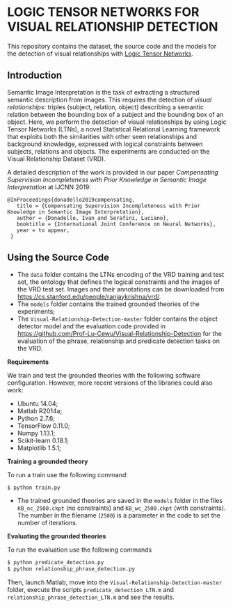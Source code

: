 # LOGIC TENSOR NETWORKS FOR VISUAL RELATIONSHIP DETECTION

This repository contains the dataset, the source code and the models for the detection of visual relationships with [Logic Tensor Networks](https://github.com/logictensornetworks/logictensornetworks).

## Introduction

Semantic Image Interpretation is the task of extracting a structured semantic description from images. This requires the detection of *visual relationships*: triples (subject, relation, object) describing a semantic relation between the bounding box of a subject and the bounding box of an object. Here, we perform the detection of visual relationships by using Logic Tensor Networks (LTNs), a novel Statistical Relational Learning framework that exploits both the similarities with other seen relationships and background knowledge, expressed with logical constraints between subjects, relations and objects. The experiments are conducted on the Visual Relationship Dataset (VRD).

A detailed description of the work is provided in our paper *Compensating Supervision Incompleteness with Prior Knowledge in Semantic Image Interpretation* at IJCNN 2019:
```
@InProceedings{donadello2019compensating,
   title = {Compensating Supervision Incompleteness with Prior Knowledge in Semantic Image Interpretation},
   author = {Donadello, Ivan and Serafini, Luciano},
   booktitle = {International Joint Conference on Neural Networks},
   year = to appear,
 }
```

## Using the Source Code

- The `data` folder contains the LTNs encoding of the VRD training and test set, the ontology that defines the logical constraints and the images of the VRD test set. Images and their annotations can be downloaded from https://cs.stanford.edu/people/ranjaykrishna/vrd/.
- The `models` folder contains the trained grounded theories of the experiments;
- The `Visual-Relationship-Detection-master` folder contains the object detector model and the evaluation code provided in https://github.com/Prof-Lu-Cewu/Visual-Relationship-Detection for the evaluation of the phrase, relationship and predicate detection tasks on the VRD.

**Requirements**

We train and test the grounded theories with the following software configuration. However, more recent versions of the libraries could also work:

- Ubuntu 14.04;
- Matlab R2014a;
- Python 2.7.6;
- TensorFlow 0.11.0;
- Numpy 1.13.1;
- Scikit-learn 0.18.1;
- Matplotlib 1.5.1;

**Training a grounded theory**

To run a train use the following command:
```sh
$ python train.py
```
- The trained grounded theories are saved in the `models` folder in the files `KB_nc_2500.ckpt` (no constraints) and `KB_wc_2500.ckpt` (with constraints). The number in the filename (`2500`) is a parameter in the code to set the number of iterations.

**Evaluating the grounded theories**

To run the evaluation use the following commands
```sh
$ python predicate_detection.py
$ python relationship_phrase_detection.py
```
Then, launch Matlab, move into the `Visual-Relationship-Detection-master` folder, execute the scripts `predicate_detection_LTN.m` and `relationship_phrase_detection_LTN.m` and see the results.

